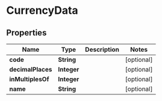

# CurrencyData


## Properties

| Name | Type | Description | Notes |
|------------ | ------------- | ------------- | -------------|
|**code** | **String** |  |  [optional] |
|**decimalPlaces** | **Integer** |  |  [optional] |
|**inMultiplesOf** | **Integer** |  |  [optional] |
|**name** | **String** |  |  [optional] |



